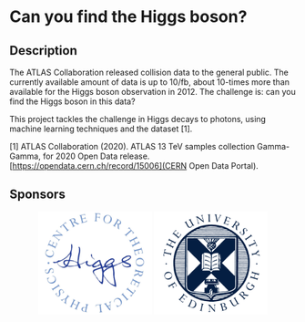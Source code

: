 # Can you find the Higgs boson? 

## Description

The ATLAS Collaboration released collision data to the general public. The currently available amount of data is up to 10/fb, about 10-times more than available for the Higgs boson observation in 2012. The challenge is: can you find the Higgs boson in this data?

This project tackles the challenge in Higgs decays to photons, using machine learning techniques and the dataset [1]. 

[1] ATLAS Collaboration (2020). ATLAS 13 TeV samples collection Gamma-Gamma, for 2020 Open Data release. [https://opendata.cern.ch/record/15006](CERN Open Data Portal). 

## Sponsors 

<div align="center">
    <img src="figures/logos/higgs_centre/logo_color.jpg" width="200px"</img> 
    <img src="figures/logos/school/notext/blueonwhite_cropped.png" width="200px"</img> 
</div>

